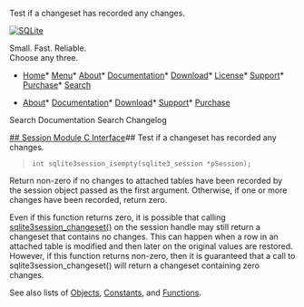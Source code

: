 




Test if a changeset has recorded any changes.




[![SQLite](../images/sqlite370_banner.gif)](../index.html)


Small. Fast. Reliable.  
Choose any three.


* [Home](../index.html)* [Menu](javascript:void(0))* [About](../about.html)* [Documentation](../docs.html)* [Download](../download.html)* [License](../copyright.html)* [Support](../support.html)* [Purchase](../prosupport.html)* [Search](javascript:void(0))




* [About](../about.html)* [Documentation](../docs.html)* [Download](../download.html)* [Support](../support.html)* [Purchase](../prosupport.html)






Search Documentation
Search Changelog







[## Session Module C Interface](../session/intro.html)## Test if a changeset has recorded any changes.


> ```
> int sqlite3session_isempty(sqlite3_session *pSession);
> 
> ```


Return non\-zero if no changes to attached tables have been recorded by 
the session object passed as the first argument. Otherwise, if one or 
more changes have been recorded, return zero.


Even if this function returns zero, it is possible that calling
[sqlite3session\_changeset()](../session/sqlite3session_changeset.html) on the session handle may still return a
changeset that contains no changes. This can happen when a row in 
an attached table is modified and then later on the original values 
are restored. However, if this function returns non\-zero, then it is
guaranteed that a call to sqlite3session\_changeset() will return a 
changeset containing zero changes.


See also lists of
 [Objects](../session/objlist.html),
 [Constants](../session/constlist.html), and
 [Functions](../session/funclist.html).


